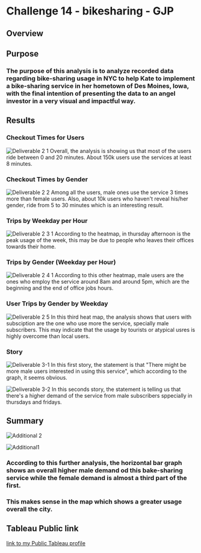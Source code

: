 # Challenge 14 - bikesharing - GJP

## Overview

## Purpose
### The purpose of this analysis is to analyze recorded data regarding bike-sharing usage in NYC to help Kate to implement a bike-sharing service in her hometown of Des Moines, Iowa, with the final intention of presenting the data to an angel investor in a very visual and impactful way.

## Results

### Checkout Times for Users

![Deliverable 2 1](https://user-images.githubusercontent.com/88596274/148620061-a806d88f-68de-4cfe-9ace-97a28ac597e8.png)
Overall, the analysis is showing us that most of the users ride between 0 and 20 minutes. About 150k users use the services at least 8 minutes. 

### Checkout Times by Gender

![Deliverable 2 2](https://user-images.githubusercontent.com/88596274/148620065-181eff85-9664-43de-b8fa-fe058a90b759.png)
Among all the users, male ones use the service 3 times more than female users. Also, about 10k users who haven't reveal his/her gender, ride from 5 to 30 minutes which is an interesting result.

### Trips by Weekday per Hour

![Deliverable 2 3 1](https://user-images.githubusercontent.com/88596274/148620235-4cba3040-2641-4af2-bfe1-78b250d42f46.png)
According to the heatmap, in thursday afternoon is the peak usage of the week, this may be due to people who leaves their offices towards their home.

### Trips by Gender (Weekday per Hour)

![Deliverable 2 4 1](https://user-images.githubusercontent.com/88596274/148620237-65697278-9260-4310-970e-03ada0012937.png)
According to this other heatmap, male users are the ones who employ the service around 8am and around 5pm, which are the beginning and the end of office jobs hours.

### User Trips by Gender by Weekday

![Deliverable 2 5](https://user-images.githubusercontent.com/88596274/148620100-8b47ac87-93d1-4522-8b16-efb1ea2c0d10.png)
In this third heat map, the analysis shows that users with subsciption are the one who use more the service, specially male subscribers. This may indicate that the usage by tourists or atypical usres is highly overcome than local users.

### Story
![Deliverable 3-1](https://user-images.githubusercontent.com/88596274/148620104-b37a12da-bd5c-46c4-8189-f846fbdcbcc3.png)
In this first story, the statement is that "There might be more male users interested in using this service", which according to the graph, it seems obvious.

![Deliverable 3-2](https://user-images.githubusercontent.com/88596274/148620108-74b29311-c170-41b8-8201-a8f87fd4f2e8.png)
In this seconds story, the statement is telling us that there's a higher demand of the service from male subscribers sppecially in thursdays and fridays.

## Summary

![Additional 2](https://user-images.githubusercontent.com/88596274/148622212-d0402585-b271-4e1e-ab3e-71e7d092f5ca.png)

![Additional1](https://user-images.githubusercontent.com/88596274/148622215-1aaefe8d-3003-4aef-8672-0bf982ca97d2.png)

### According to this further analysis, the horizontal bar graph shows an overall higher male demand od this bake-sharing service while the female demand is almost a third part of the first.
### This makes sense in the map which shows a greater usage overall the city.

## Tableau Public link
[link to my Public Tableau profile](https://public.tableau.com/app/profile/gerardo.jimenez)
